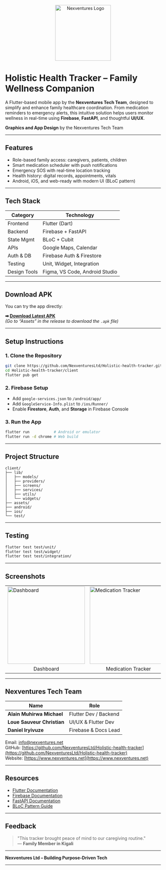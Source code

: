 <p align="center">
  <img src="https://github.com/user-attachments/assets/6d96fe51-d566-4fb7-acb1-cacc764af8a4" alt="Nexventures Logo" width="180"/>
</p>

# **Holistic Health Tracker – Family Wellness Companion**

A Flutter-based mobile app by the **Nexventures Tech Team**, designed to simplify and enhance family healthcare coordination. From medication reminders to emergency alerts, this intuitive solution helps users monitor wellness in real-time using **Firebase**, **FastAPI**, and thoughtful **UI/UX**.

**Graphics and App Design** by the Nexventures Tech Team

---

## **Features**

- Role-based family access: caregivers, patients, children  
- Smart medication scheduler with push notifications  
- Emergency SOS with real-time location tracking  
- Health history: digital records, appointments, vitals  
- Android, iOS, and web-ready with modern UI (BLoC pattern)

---

## **Tech Stack**

| Category     | Technology                     |
| ------------ | ------------------------------ |
| Frontend     | Flutter (Dart)                 |
| Backend      | Firebase + FastAPI             |
| State Mgmt   | BLoC + Cubit                   |
| APIs         | Google Maps, Calendar          |
| Auth & DB    | Firebase Auth & Firestore      |
| Testing      | Unit, Widget, Integration      |
| Design Tools | Figma, VS Code, Android Studio |

---

## **Download APK**

You can try the app directly:

**➡ [Download Latest APK](https://drive.google.com/file/d/1EjbrQTtR7qzwmSCSHxa9i80LeDuFR7E_/view?usp=sharing)**  
*(Go to “Assets” in the release to download the `.apk` file)*

---

## **Setup Instructions**

### 1. Clone the Repository

```bash
git clone https://github.com/NexventuresLtd/Holistic-health-tracker.git
cd Holistic-health-tracker/client
flutter pub get
```

### 2. Firebase Setup

- Add `google-services.json` to `/android/app/`
- Add `GoogleService-Info.plist` to `/ios/Runner/`
- Enable **Firestore**, **Auth**, and **Storage** in Firebase Console

### 3. Run the App

```bash
flutter run           # Android or emulator
flutter run -d chrome # Web build
```

---

## **Project Structure**

```
client/
├── lib/
│   ├── models/
│   ├── providers/
│   ├── screens/
│   ├── services/
│   ├── utils/
│   └── widgets/
├── assets/
├── android/
├── ios/
└── test/
```

---

## **Testing**

```bash
flutter test test/unit/
flutter test test/widget/
flutter test test/integration/
```

---

## **Screenshots**

<table>
  <tr>
    <td><img src="https://github.com/user-attachments/assets/15df9537-217e-4b47-88d1-d3650eb07865" alt="Dashboard" width="250"/></td>
    <td><img src="https://github.com/user-attachments/assets/a5ed8545-b317-410c-9c7b-45bfad3cf012" alt="Medication Tracker" width="250"/></td>
    <td><img src="https://github.com/user-attachments/assets/6e62c7ab-1b99-42d0-81f2-fbe9aeb81304" alt="SOS Button" width="250"/></td>
  </tr>
  <tr>
    <td align="center">Dashboard</td>
    <td align="center">Medication Tracker</td>
    <td align="center">SOS Button</td>
  </tr>
</table>

---

## **Nexventures Tech Team**

| Name                       | Role                  |
| -------------------------- | --------------------- |
| **Alain Muhirwa Michael**  | Flutter Dev / Backend |
| **Loue Sauveur Christian** | UI/UX & Flutter Dev   |
| **Daniel Iryivuze**        | Firebase & Docs Lead  |

Email: [info@nexventures.net](mailto:info@nexventures.net)  
GitHub: [https://github.com/NexventuresLtd/Holistic-health-tracker](https://github.com/NexventuresLtd/Holistic-health-tracker)  
Website: [https://www.nexventures.net](https://www.nexventures.net)

---

## **Resources**

- [Flutter Documentation](https://flutter.dev/docs)  
- [Firebase Documentation](https://firebase.google.com/docs)  
- [FastAPI Documentation](https://fastapi.tiangolo.com)  
- [BLoC Pattern Guide](https://bloclibrary.dev/#/)

---

## **Feedback**

> "This tracker brought peace of mind to our caregiving routine."  
> — **Family Member in Kigali**

---

**Nexventures Ltd – Building Purpose-Driven Tech**

---
